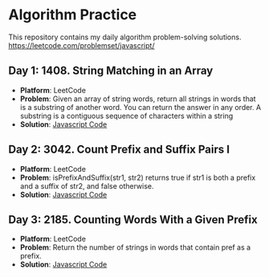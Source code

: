 # Algorithm Practice
This repository contains my daily algorithm problem-solving solutions.
https://leetcode.com/problemset/javascript/

## Day 1: 1408. String Matching in an Array
- **Platform**: LeetCode
- **Problem**: Given an array of string words, return all strings in words that is a substring of another word. You can return the answer in any order. A substring is a contiguous sequence of characters within a string
- **Solution**: [Javascript Code](javascript/day1_1408_string_matching_in_an_array.js)

## Day 2: 3042. Count Prefix and Suffix Pairs I
- **Platform**: LeetCode
- **Problem**: isPrefixAndSuffix(str1, str2) returns true if str1 is both a prefix and a suffix of str2, and false otherwise.
- **Solution**: [Javascript Code](javascript/day2_3042_count_prefix_and_suffix_pairs_I.js)

## Day 3: 2185. Counting Words With a Given Prefix
- **Platform**: LeetCode
- **Problem**: Return the number of strings in words that contain pref as a prefix.
- **Solution**: [Javascript Code](javascript/day3_2185_counting_words_with_a_given_prefix.js)